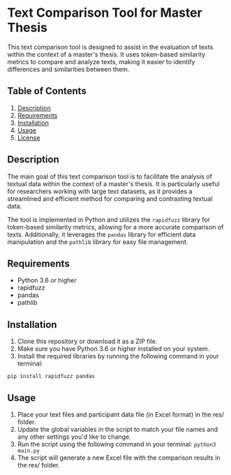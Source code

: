 # Text Comparison Tool for Master Thesis

This text comparison tool is designed to assist in the evaluation of texts within the context of a master's thesis. It uses token-based similarity metrics to compare and analyze texts, making it easier to identify differences and similarities between them.

## Table of Contents

1. [Description](#description)
2. [Requirements](#requirements)
3. [Installation](#installation)
4. [Usage](#usage)
5. [License](#license)

## Description

The main goal of this text comparison tool is to facilitate the analysis of textual data within the context of a master's thesis. It is particularly useful for researchers working with large text datasets, as it provides a streamlined and efficient method for comparing and contrasting textual data.

The tool is implemented in Python and utilizes the `rapidfuzz` library for token-based similarity metrics, allowing for a more accurate comparison of texts. Additionally, it leverages the `pandas` library for efficient data manipulation and the `pathlib` library for easy file management.

## Requirements

- Python 3.6 or higher
- rapidfuzz
- pandas
- pathlib

## Installation

1. Clone this repository or download it as a ZIP file.
2. Make sure you have Python 3.6 or higher installed on your system.
3. Install the required libraries by running the following command in your terminal:

```shell
pip install rapidfuzz pandas
```

## Usage

1. Place your text files and participant data file (in Excel format) in the res/ folder.
2. Update the global variables in the script to match your file names and any other settings you'd like to change.
3. Run the script using the following command in your terminal: `python3 main.py`
4. The script will generate a new Excel file with the comparison results in the res/ folder.